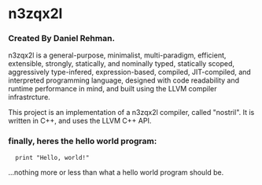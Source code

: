 # n3zqx2l

### Created By Daniel Rehman.

n3zqx2l is a general-purpose, minimalist, multi-paradigm, efficient, extensible, strongly, statically, and nominally typed, statically scoped, aggressively type-infered, expression-based, compiled, JIT-compiled, and interpreted programming language, designed with code readability and runtime performance in mind, and built using the LLVM compiler infrastrcture.

This project is an implementation of a n3zqx2l compiler, called "nostril". It is written in C++, and uses the LLVM C++ API.


### finally, heres the hello world program:

```
  print "Hello, world!"
```

...nothing more or less than what a hello world program should be.
